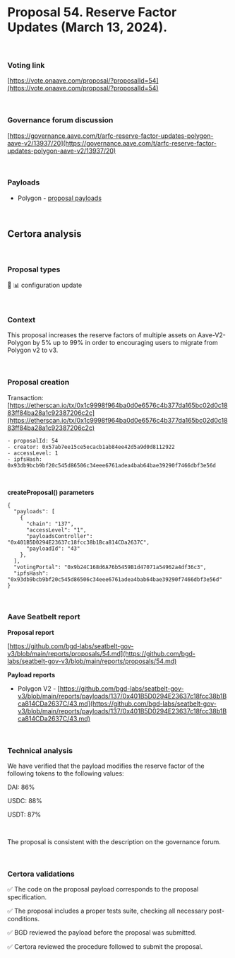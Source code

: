 # Proposal 54. Reserve Factor Updates (March 13, 2024).

<br>

### Voting link

[https://vote.onaave.com/proposal/?proposalId=54](https://vote.onaave.com/proposal/?proposalId=54)

<br>

### Governance forum discussion

[https://governance.aave.com/t/arfc-reserve-factor-updates-polygon-aave-v2/13937/20](https://governance.aave.com/t/arfc-reserve-factor-updates-polygon-aave-v2/13937/20)

<br>

### Payloads

* Polygon - [proposal payloads](https://polygonscan.com/address/0xc720DD89B90f760ABc25bd962319EF1709153Dbe#code#F1#L1)

<br>

## Certora analysis

<br>

### Proposal types

:wrench: :bar_chart: configuration update

<br>

### Context

This proposal increases the reserve factors of multiple assets on Aave-V2-Polygon by 5% up to 99% in order to encouraging users to migrate from Polygon v2 to v3.

<br>

### Proposal creation

Transaction: [https://etherscan.io/tx/0x1c9998f964ba0d0e6576c4b377da165bc02d0c1883ff84ba28a1c92387206c2c](https://etherscan.io/tx/0x1c9998f964ba0d0e6576c4b377da165bc02d0c1883ff84ba28a1c92387206c2c)

```
- proposalId: 54
- creator: 0x57ab7ee15ce5ecacb1ab84ee42d5a9d0d8112922
- accessLevel: 1
- ipfsHash: 0x93db9bcb9bf20c545d86506c34eee6761adea4bab64bae39290f7466dbf3e56d
```

<br>

**createProposal() parameters**

```
{
  "payloads": [ 
    { 
      "chain": "137", 
      "accessLevel": "1", 
      "payloadsController": "0x401B5D0294E23637c18fcc38b1Bca814CDa2637C", 
      "payloadId": "43" 
    }, 
  ], 
  "votingPortal": "0x9b24C168d6A76b5459B1d47071a54962a4df36c3", 
  "ipfsHash": "0x93db9bcb9bf20c545d86506c34eee6761adea4bab64bae39290f7466dbf3e56d" 
}
```

<br>

### Aave Seatbelt report

**Proposal report**

[https://github.com/bgd-labs/seatbelt-gov-v3/blob/main/reports/proposals/54.md](https://github.com/bgd-labs/seatbelt-gov-v3/blob/main/reports/proposals/54.md)

**Payload reports**

* Polygon V2 - [https://github.com/bgd-labs/seatbelt-gov-v3/blob/main/reports/payloads/137/0x401B5D0294E23637c18fcc38b1Bca814CDa2637C/43.md](https://github.com/bgd-labs/seatbelt-gov-v3/blob/main/reports/payloads/137/0x401B5D0294E23637c18fcc38b1Bca814CDa2637C/43.md)

<br>

### Technical analysis

We have verified that the payload modifies the reserve factor of the following tokens to the following values:

DAI: 86%

USDC: 88%

USDT: 87%

<br>

The proposal is consistent with the description on the governance forum.

<br>

### Certora validations

:white_check_mark: The code on the proposal payload corresponds to the proposal specification.

:white_check_mark: The proposal includes a proper tests suite, checking all necessary post-conditions. 

:white_check_mark: BGD reviewed the payload before the proposal was submitted. 

:white_check_mark: Certora reviewed the procedure followed to submit the proposal.
